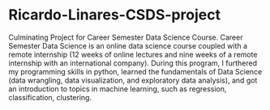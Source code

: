 # Ricardo-Linares-CSDS-project

Culminating Project for Career Semester Data Science Course. Career Semester Data Science is an online data science course coupled with a remote internship (12 weeks of
online lectures and nine weeks of a remote internship with an international company). During this program, I furthered my programming skills in python, learned the fundamentals of Data Science (data wrangling, data visualization, and exploratory data analysis), and got an introduction to topics in machine learning, such as regression, classification, clustering.
